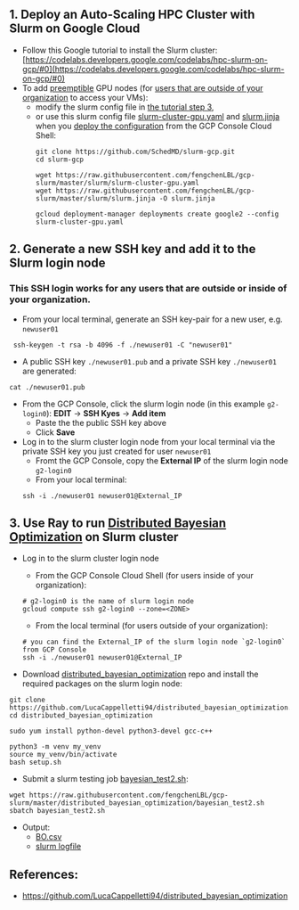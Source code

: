 ## 1. Deploy an Auto-Scaling HPC Cluster with Slurm on Google Cloud
* Follow this Google tutorial to install the Slurm cluster: [https://codelabs.developers.google.com/codelabs/hpc-slurm-on-gcp/#0](https://codelabs.developers.google.com/codelabs/hpc-slurm-on-gcp/#0)
* To add [preemptible](https://cloud.google.com/preemptible-vms) GPU nodes (for [users that are outside of your organization](https://cloud.google.com/compute/docs/instances/managing-instance-access#configure_users) to access your VMs): 
  * modify the slurm config file in [the tutorial step 3](https://codelabs.developers.google.com/codelabs/hpc-slurm-on-gcp/#2), 
  * or use this slurm config file [slurm-cluster-gpu.yaml](slurm/slurm-cluster-gpu.yaml) and [slurm.jinja](slurm/slurm.jinja) when you [deploy the configuration](https://codelabs.developers.google.com/codelabs/hpc-slurm-on-gcp/#3) from the GCP Console Cloud Shell:
    ```
    git clone https://github.com/SchedMD/slurm-gcp.git
    cd slurm-gcp
    
    wget https://raw.githubusercontent.com/fengchenLBL/gcp-slurm/master/slurm/slurm-cluster-gpu.yaml
    wget https://raw.githubusercontent.com/fengchenLBL/gcp-slurm/master/slurm/slurm.jinja -O slurm.jinja
    
    gcloud deployment-manager deployments create google2 --config slurm-cluster-gpu.yaml
    ```
    
## 2. Generate a new SSH key and add it to the Slurm login node
### This SSH login works for any users that are outside or inside of your organization. 
* From your local terminal, generate an SSH key-pair for a new user, e.g. `newuser01`
```
 ssh-keygen -t rsa -b 4096 -f ./newuser01 -C "newuser01"
```
* A public SSH key `./newuser01.pub` and a private SSH key `./newuser01` are generated: 
```
cat ./newuser01.pub
```
* From the GCP Console, click the slurm login node (in this example `g2-login0`): __EDIT__ -> __SSH Kyes__ -> __Add item__
  * Paste the the public SSH key above
  * Click __Save__
* Log in to the slurm cluster login node from your local terminal via the private SSH key you just created for user `newuser01`
  * Fromt the GCP Console, copy the __External IP__ of the slurm login node `g2-login0`
  * From your local terminal:
  ```
  ssh -i ./newuser01 newuser01@External_IP
  ```
    
## 3. Use Ray to run [Distributed Bayesian Optimization](https://github.com/LucaCappelletti94/distributed_bayesian_optimization.git) on Slurm cluster
* Log in to the slurm cluster login node 
  * From the GCP Console Cloud Shell (for users inside of your organization):
  ```
  # g2-login0 is the name of slurm login node
  gcloud compute ssh g2-login0 --zone=<ZONE>
  ```
  * From the local terminal (for users outside of your organization):
  ```
  # you can find the External_IP of the slurm login node `g2-login0` from GCP Console
  ssh -i ./newuser01 newuser01@External_IP
  ```

* Download [distributed_bayesian_optimization](https://github.com/LucaCappelletti94/distributed_bayesian_optimization.git) repo and install the required packages on the slurm login node:
```
git clone https://github.com/LucaCappelletti94/distributed_bayesian_optimization.git
cd distributed_bayesian_optimization

sudo yum install python-devel python3-devel gcc-c++

python3 -m venv my_venv
source my_venv/bin/activate
bash setup.sh
```
* Submit a slurm testing job [bayesian_test2.sh](distributed_bayesian_optimization/bayesian_test2.sh):
```
wget https://raw.githubusercontent.com/fengchenLBL/gcp-slurm/master/distributed_bayesian_optimization/bayesian_test2.sh
sbatch bayesian_test2.sh
```

* Output:
  * [BO.csv](distributed_bayesian_optimization/BO.csv)
  * [slurm logfile](distributed_bayesian_optimization/slurm-7.out)
  
## References:
* https://github.com/LucaCappelletti94/distributed_bayesian_optimization
